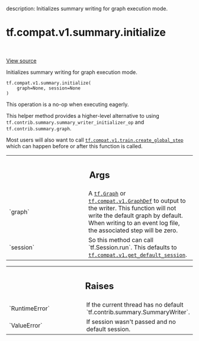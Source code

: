 description: Initializes summary writing for graph execution mode.

<div itemscope itemtype="http://developers.google.com/ReferenceObject">
<meta itemprop="name" content="tf.compat.v1.summary.initialize" />
<meta itemprop="path" content="Stable" />
</div>

# tf.compat.v1.summary.initialize

<!-- Insert buttons and diff -->

<table class="tfo-notebook-buttons tfo-api nocontent" align="left">

</table>

<a target="_blank" class="external" href="/code/stable/tensorflow/python/ops/summary_ops_v2.py">View source</a>



Initializes summary writing for graph execution mode.


<pre class="devsite-click-to-copy prettyprint lang-py tfo-signature-link">
<code>tf.compat.v1.summary.initialize(
    graph=None, session=None
)
</code></pre>



<!-- Placeholder for "Used in" -->

This operation is a no-op when executing eagerly.

This helper method provides a higher-level alternative to using
`tf.contrib.summary.summary_writer_initializer_op` and
`tf.contrib.summary.graph`.

Most users will also want to call <a href="../../../../tf/compat/v1/train/create_global_step.md"><code>tf.compat.v1.train.create_global_step</code></a>
which can happen before or after this function is called.

<!-- Tabular view -->
 <table class="responsive fixed orange">
<colgroup><col width="214px"><col></colgroup>
<tr><th colspan="2"><h2 class="add-link">Args</h2></th></tr>

<tr>
<td>
`graph`<a id="graph"></a>
</td>
<td>
A <a href="../../../../tf/Graph.md"><code>tf.Graph</code></a> or <a href="../../../../tf/compat/v1/GraphDef.md"><code>tf.compat.v1.GraphDef</code></a> to output to the writer.
This function will not write the default graph by default. When
writing to an event log file, the associated step will be zero.
</td>
</tr><tr>
<td>
`session`<a id="session"></a>
</td>
<td>
So this method can call `tf.Session.run`. This defaults
to <a href="../../../../tf/compat/v1/get_default_session.md"><code>tf.compat.v1.get_default_session</code></a>.
</td>
</tr>
</table>



<!-- Tabular view -->
 <table class="responsive fixed orange">
<colgroup><col width="214px"><col></colgroup>
<tr><th colspan="2"><h2 class="add-link">Raises</h2></th></tr>

<tr>
<td>
`RuntimeError`<a id="RuntimeError"></a>
</td>
<td>
If  the current thread has no default
`tf.contrib.summary.SummaryWriter`.
</td>
</tr><tr>
<td>
`ValueError`<a id="ValueError"></a>
</td>
<td>
If session wasn't passed and no default session.
</td>
</tr>
</table>

